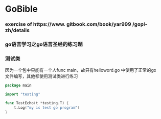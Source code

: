 # GoBible
### exercise of https://www. gitbook.com/book/yar999 /gopl-zh/details 
### go语言学习之go语言圣经的练习题

### 测试类

因为一个包中只能有一个人func main，故只有helloword.go 中使用了正常的go文件编写，其他都使用测试类进行练习
```go
package main

import "testing"

func TestEcho(t *testing.T) {
	t.Log("my is test go program")
}
```

